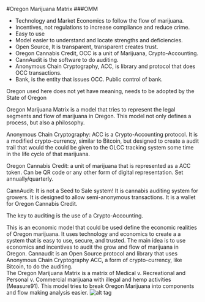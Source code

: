 ﻿#Oregon Marijuana Matrix
###OMM

* Technology and Market Economics to follow the flow of marijuana.
* Incentives, not regulations to increase compliance and reduce crime.
* Easy to use
* Model easier to understand and locate strengths and deficiencies.
* Open Source, It is transparent, transparent creates trust.
* Oregon Cannabis Credit, OCC is a unit of Marijuana, Crypto-Accounting.
* CannAudit is the software to do auditing.
* Anonymous Chain Cryptography, ACC, is library and protocol that does OCC transactions.
* Bank, is the entity that issues OCC. Public control of bank.

Oregon used here does not yet have meaning, needs to be adopted by the State of Oregon

Oregon Marijuana Matrix is a model that tries to represent the legal segments and flow of marijuana in Oregon. This model not only defines a process, but also a philosophy. 

Anonymous Chain Cryptography: ACC is a Crypto-Accounting protocol. It is a modified crypto-currency, similar to Bitcoin, but designed to create a audit trail that would the could be given to the OLCC tracking system some time in the life cycle of that marijuana. 

Oregon Cannabis Credit: a unit of marijuana that is represented as a ACC token. Can be QR code or any other form of digital representation. Set annually/quarterly. 

CannAudit: It is not a Seed to Sale system!  It is cannabis auditing system for growers. It is designed to allow semi-anonymous transactions. It is a wallet for Oregon Cannabis Credit.  

The key to auditing is the use of a Crypto-Accounting. 

This is an economic model that could be used define the economic realities of Oregon marijuana. It uses technology and economics to create a a system that is easy to use, secure, and trusted. The main idea is to use economics and incentives to audit the grow and flow of marijuana in Oregon. Cannaudit is an Open Source protocol and library that uses Anonymous Chain Cryptography ACC, a form of crypto-currency, like Bitcoin, to do the auditing.   
The Oregon Marijuana Matrix is a matrix of Medical v. Recreational and Personal v. Commercial marijuana with illegal and hemp activities (Measure91).  This model tries to break Oregon Marijuana into components and flow making analysis easier.
![alt tag](http://docs/OregonMarijuanaMatrix)


